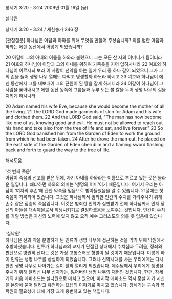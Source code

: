창세기 3:20 - 3:24 
2009년 01월 16일 (금)

실낙원



창세기 3:20 - 3:24 / 새찬송가 246 장


[관찰질문]
하나님은 아담과 하와를 위해 무엇을 만들어 주셨습니까?
죄를 범한 아담과 하와는 에덴 동산에서 어떻게 되었습니까?

20 아담이 그의 아내의 이름을 하와라 불렀으니 그는 모든 산 자의 어머니가 됨이더라 
21 여호와 하나님이 아담과 그의 아내를 위하여 가죽옷을 지어 입히시니라 
22 여호와 하나님이 이르시되 보라 이 사람이 선악을 아는 일에 우리 중 하나 같이 되었으니 그가 그의 손을 들어 생명 나무 열매도 따먹고 영생할까 하노라 하시고 
23 여호와 하나님이 에덴 동산에서 그를 내보내어 그의 근원이 된 땅을 갈게 하시니라 
24 이같이 하나님이 그 사람을 쫓아내시고 에덴 동산 동쪽에 그룹들과 두루 도는 불 칼을 두어 생명 나무의 길을 지키게 하시니라 

20 Adam named his wife Eve, because she would become the mother of all the living. 
21 The LORD God made garments of skin for Adam and his wife and clothed them. 
22 And the LORD God said, "The man has now become like one of us, knowing good and evil. He must not be allowed to reach out his hand and take also from the tree of life and eat, and live forever." 
23 So the LORD God banished him from the Garden of Eden to work the ground from which he had been taken. 
24 After he drove the man out, he placed on the east side of the Garden of Eden cherubim and a flaming sword flashing back and forth to guard the way to the tree of life.

해석도움





'첫 번째 죽음'  
아담이 죽음의 선고를 받은 뒤에, 자기 아내를 하와라는 이름으로 부르고 있는 것은 놀라운 일입니다. 왜냐하면 하와의 의미는 ‘생명의 어미’이기 때문입니다. 여기서 우리는 아담이 ‘여자의 후손’에 관한 약속을 믿음으로 받아들였음을 알 수 있습니다. 21절에는 첫 죽음이 기록되어 있습니다. 그것은 하나님께서 범죄한 인간의 수치를 가려주시기 위해 손수 잡은 짐승의 죽음입니다. 이것은 범죄한 인류가 심판받기 전에 하나님께서 먼저 당신의 아들을 대속제물로서 희생시키기로 결정하셨음을 보여주는 것입니다. 인간이 수치를 가릴 방법은 자신의 노력에 있지 않고 오직 예수 그리스도의 의를 옷 입음에 있습니다.      

'실낙원'  
하나님은 선과 악을 분별하게 된 인류가 생명 나무에 접근하는 것을 막기 위해 낙원에서 추방하셨습니다. 인류가 하나님과의 교제가 단절된 상태에서 수치심과 두려움, 정죄와 판단으로 영원히 산다는 것은 가장 고통스러운 형벌이 될 것이기 때문입니다. 이렇게 하여 인류는 생명 나무를 상실하게 되었습니다. 그러나 신약시대를 사는 우리에게는 다시 한번 생명 나무로 나아가는 길이 활짝 열리게 되었습니다. 예수님께서 우리에게 생명을 주시기 위해 달리신 나무 십자가는, 잃어버린 생명 나무의 재현인 것입니다. 한편, 창세기의 처음 에피소드는 실낙원으로 마치고 있으며, 마지막 에피소드 역시 훗날 자기 시신을 본향에 묻어 달라고 유언하는 요셉의 이야기로 마치고 있습니다. 창세기는 구속과 복락원의 필요성에 대해 가장 크게 웅변하고 있는 책입니다.